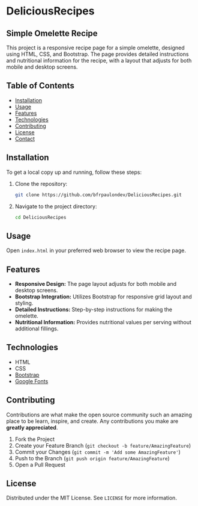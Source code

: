 # DeliciousRecipes

## Simple Omelette Recipe

This project is a responsive recipe page for a simple omelette, designed using HTML, CSS, and Bootstrap. The page provides detailed instructions and nutritional information for the recipe, with a layout that adjusts for both mobile and desktop screens.

## Table of Contents

- [Installation](#installation)
- [Usage](#usage)
- [Features](#features)
- [Technologies](#technologies)
- [Contributing](#contributing)
- [License](#license)
- [Contact](#contact)

## Installation

To get a local copy up and running, follow these steps:

1. Clone the repository:
    ```bash
    git clone https://github.com/bfrpaulondev/DeliciousRecipes.git
    ```
2. Navigate to the project directory:
    ```bash
    cd DeliciousRecipes
    ```

## Usage

Open `index.html` in your preferred web browser to view the recipe page.

## Features

- **Responsive Design:** The page layout adjusts for both mobile and desktop screens.
- **Bootstrap Integration:** Utilizes Bootstrap for responsive grid layout and styling.
- **Detailed Instructions:** Step-by-step instructions for making the omelette.
- **Nutritional Information:** Provides nutritional values per serving without additional fillings.

## Technologies

- HTML
- CSS
- [Bootstrap](https://getbootstrap.com/)
- [Google Fonts](https://fonts.google.com/)

## Contributing

Contributions are what make the open source community such an amazing place to be learn, inspire, and create. Any contributions you make are **greatly appreciated**.

1. Fork the Project
2. Create your Feature Branch (`git checkout -b feature/AmazingFeature`)
3. Commit your Changes (`git commit -m 'Add some AmazingFeature'`)
4. Push to the Branch (`git push origin feature/AmazingFeature`)
5. Open a Pull Request

## License

Distributed under the MIT License. See `LICENSE` for more information.
